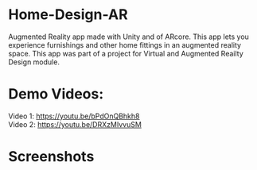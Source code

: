 # Home-Design-AR
Augmented Reality app made with Unity and of ARcore. This app lets you experience furnishings and other home fittings in an augmented reality space. This app was part of a project for Virtual and Augmented Reailty Design module. <br />
# Demo Videos: <br />
 Video 1: https://youtu.be/bPdOnQBhkh8    <br />
 Video 2: https://youtu.be/DRXzMIvvuSM      <br />
# Screenshots
